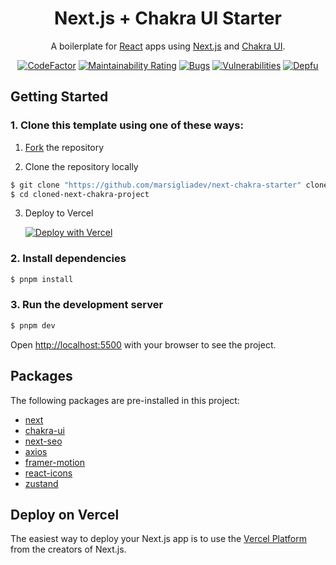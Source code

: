 <div align="center">
  <h1>Next.js + Chakra UI Starter</h1>
  <p>A boilerplate for <a href="https://reactjs.org" target="_blank">React</a> apps using <a href="https://nextjs.org/=" target="_blank">Next.js</a> and <a href="https://chakra-ui.com" target="_blank">Chakra UI</a>.</p>
  
  
[![CodeFactor](https://www.codefactor.io/repository/github/marsigliadev/next-chakra-starter/badge)](https://www.codefactor.io/repository/github/marsigliadev/next-chakra-starter)
[![Maintainability Rating](https://sonarcloud.io/api/project_badges/measure?project=marsigliadev_next-chakra-starter&metric=sqale_rating)](https://sonarcloud.io/summary/new_code?id=marsigliadev_next-chakra-starter)
[![Bugs](https://sonarcloud.io/api/project_badges/measure?project=marsigliadev_next-chakra-starter&metric=bugs)](https://sonarcloud.io/summary/new_code?id=marsigliadev_next-chakra-starter)
[![Vulnerabilities](https://sonarcloud.io/api/project_badges/measure?project=marsigliadev_next-chakra-starter&metric=vulnerabilities)](https://sonarcloud.io/summary/new_code?id=marsigliadev_next-chakra-starter)
[![Depfu](https://badges.depfu.com/badges/fc6e730632ab9dacaf7df478a08684a7/overview.svg)](https://depfu.com/repos/github/marsigliadev/next-chakra-starter)
</div>


## Getting Started

### 1. Clone this template using one of these ways:

1. [Fork](https://github.com/marsigliadev/next-chakra-starter/fork) the repository

2. Clone the repository locally
```bash
$ git clone "https://github.com/marsigliadev/next-chakra-starter" cloned-next-chakra-project
$ cd cloned-next-chakra-project
```

3. Deploy to Vercel
   
   [![Deploy with Vercel](https://vercel.com/button)](https://vercel.com/new/clone?repository-url=https%3A%2F%2Fgithub.com%2Fmarsigliadev%2Fnext-chakra-starter)

### 2. Install dependencies
```bash
$ pnpm install
```

### 3. Run the development server
```bash
$ pnpm dev
```

Open [http://localhost:5500](http://localhost:5500) with your browser to see the project.

## Packages
The following packages are pre-installed in this project:
  - [next](https://github.com/vercel/next.js)
  - [chakra-ui](https://github.com/chakra-ui/chakra-ui)
  - [next-seo](https://github.com/garmeeh/next-seo)
  - [axios](https://github.com/axios/axios)
  - [framer-motion](https://github.com/framer/motion)
  - [react-icons](https://github.com/react-icons/react-icons)
  - [zustand](https://github.com/pmndrs/zustand)

## Deploy on Vercel

The easiest way to deploy your Next.js app is to use the [Vercel Platform](https://vercel.com/new?utm_medium=default-template&filter=next.js&utm_source=create-next-app&utm_campaign=create-next-app-readme) from the creators of Next.js.
